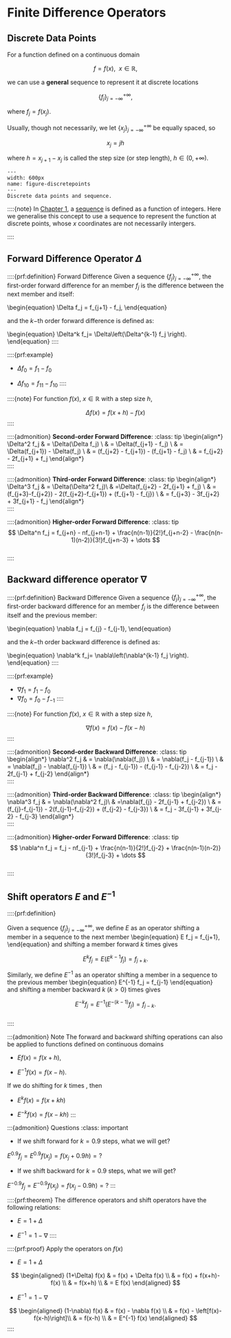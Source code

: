# Finite Difference Operators

## Discrete Data Points

For a function defined on a continuous domain

$$f=f(x), ~~ x\in \mathbb{R},$$
	
we can use a **general** sequence to represent it at discrete locations

$$\left\{f_j\right\}_{j=-\infty}^{+\infty},$$
	
where  $f_j = f(x_j)$.

Usually, though not necessarily, we let $\left\{x_j\right\}_{j=-\infty}^{+\infty}$ be equally spaced, so

$$x_j= jh$$

where $h=x_{j+1}-x_j$ is called the step size (or step length), $h\in(0,+\infty)$.

```{figure} ../images/fig-discrete.svg
---
width: 600px
name: figure-discretepoints
---
Discrete data points and sequence.
```

::::{note}
In [Chapter 1](chap00:complexNumber), a [sequence](def-seq) is defined as a function of integers.
Here we generalise this concept to use a sequence to represent the function at discrete points, whose 
$x$ coordinates are not necessarily intergers.

::::



## Forward Difference Operator $\Delta$

::::{prf:definition} Forward Difference
Given a sequence $\left\{f_j\right\}_{j=-\infty}^{+\infty}$, the first-order forward difference for an member $f_j$ is the difference between the next member and itself: 

\begin{equation}
  \Delta f_j = f_{j+1} - f_j,
\end{equation}

and the $k-$th order forward difference is defined as: 

\begin{equation}
  \Delta^k f_j= \Delta\left(\Delta^{k-1} f_j \right).
\end{equation}
::::

::::{prf:example}
- $\Delta f_0 = f_1 - f_0$

- $\Delta f_{10}= f_{11} - f_{10}$
::::

::::{note}
For function $f(x)$, $x\in\mathbb{R}$ with a step size $h$,

$$\Delta f(x) = f(x+h)-f(x)$$
::::

::::{admonition} **Second-order Forward Difference**:
:class: tip
\begin{align*}
  \Delta^2 f_j & = \Delta(\Delta f_j) \\
               & = \Delta(f_{j+1} - f_j) \\
               & = \Delta(f_{j+1}) - \Delta(f_j) \\
               & = (f_{j+2} - f_{j+1}) - (f_{j+1} - f_j) \\
               & = f_{j+2} - 2f_{j+1} + f_j
\end{align*}  
::::

::::{admonition} **Third-order Forward Difference**:
:class: tip
\begin{align*}
  \Delta^3 f_j & = \Delta(\Delta^2 f_j)\\
               & =\Delta(f_{j+2} - 2f_{j+1} + f_j)  \\
               & = (f_{j+3}-f_{j+2}) - 2(f_{j+2}-f_{j+1}) + (f_{j+1} - f_{j}) \\
               & = f_{j+3} - 3f_{j+2} + 3f_{j+1} - f_j
\end{align*}  
::::

::::{admonition} **Higher-order Forward Difference**:
:class: tip
$$
\Delta^n f_j = f_{j+n} - nf_{j+n-1} + \frac{n(n-1)}{2!}f_{j+n-2} - \frac{n(n-1)(n-2)}{3!}f_{j+n-3} + \dots
$$    
::::

## Backward difference operator $\nabla$

::::{prf:definition} Backward Difference
Given a sequence $\left\{f_j\right\}_{j=-\infty}^{+\infty}$, the first-order backward difference for an member $f_j$ is the difference between itself and the previous member: 

\begin{equation}
  \nabla f_j = f_{j} - f_{j-1},
\end{equation}

and the $k-$th order backward difference is defined as: 

\begin{equation}
  \nabla^k f_j= \nabla\left(\nabla^{k-1} f_j \right).
\end{equation}
::::

::::{prf:example}
- $\nabla f_1 = f_1 - f_0$
- $\nabla f_0 = f_0 - f_{-1}$
::::

::::{note}
For function $f(x)$, $x\in\mathbb{R}$ with a step size $h$,

$$\nabla f(x) = f(x)-f(x-h)$$
::::

::::{admonition} **Second-order Backward Difference**:
:class: tip
\begin{align*}
\nabla^2 f_j & = \nabla(\nabla(f_j)) \\
             & = \nabla(f_j - f_{j-1}) \\
             & = \nabla(f_j) - \nabla(f_{j-1}) \\
             & = (f_j - f_{j-1}) - (f_{j-1} - f_{j-2}) \\
             & = f_j - 2f_{j-1} + f_{j-2} 
\end{align*}                     
::::

::::{admonition} **Third-order Backward Difference**:
:class: tip
\begin{align*}
  \nabla^3 f_j & = \nabla(\nabla^2 f_j)\\
               & =\nabla(f_{j} - 2f_{j-1} + f_{j-2})  \\
               & = (f_{j}-f_{j-1}) - 2(f_{j-1}-f_{j-2}) + (f_{j-2} - f_{j-3}) \\
               & = f_j - 3f_{j-1} + 3f_{j-2} - f_{j-3}
\end{align*}  
::::

::::{admonition} **Higher-order Forward Difference**:
:class: tip
 $$
 \nabla^n f_j = f_j - nf_{j-1}
                     + \frac{n(n-1)}{2!}f_{j-2}
                     + \frac{n(n-1)(n-2)}{3!}f_{j-3} + \dots
$$  
::::


## Shift operators $E$ and $E^{-1}$
::::{prf:definition}
    
Given a sequence $\left\{f_j\right\}_{j=-\infty}^{+\infty}$,
we define $E$ as an operator shifting a member in a sequence to the next member
\begin{equation}
  E f_j = f_{j+1},
\end{equation}
and shifting a member forward $k$ times gives

$$E^k f_j= E(E^{k-1}f_j)= f_{j+k}.$$

Similarly, we define $E^{-1}$ as an operator shifting a member in a
sequence to the previous member
\begin{equation}
  E^{-1} f_j = f_{j-1}
\end{equation}
and shifting a member backward $k$ ($k>0$) times gives

$$E^{-k} f_j= E^{-1}(E^{-(k-1)}f_j)= f_{j-k}.$$    
::::

:::{admonition} Note 
The forward and backward shifting operations can also be applied to
functions defined on continuous domains

-   $E f(x)= f(x+h)$,

-   $E^{-1} f(x) = f(x-h)$.

If we do shifting for $k$ times , then

-   $E^k f(x)= f(x+kh)$

-   $E^{-k} f(x) = f(x-kh)$
:::

:::{admonition} Questions
:class: important

-   If we shift forward for $k=0.9$ steps, what we will get?

$E^{0.9} f_j= E^{0.9} f(x_j)= f(x_j+0.9h)=?$

-   If we shift backward for $k=0.9$ steps, what we will get?

$E^{-0.9} f_j= E^{-0.9} f(x_j)= f(x_j-0.9h)=?$
:::

::::{prf:theorem} 
The difference operators and shift operators have the following
relations:

-   $E=1+\Delta$

-   $E^{-1}=1-\nabla$
::::

::::{prf:proof} Apply the operators on $f(x)$

-   $E=1+\Delta$

$$
\begin{aligned}
(1+\Delta) f(x) & = f(x) + \Delta f(x) \\
                & = f(x) + f(x+h)-f(x) \\
                & = f(x+h) \\
                & = E f(x)
\end{aligned}
$$

-   $E^{-1}=1-\nabla$

$$
\begin{aligned}
(1-\nabla) f(x) & = f(x) - \nabla f(x) \\
                & = f(x) - \left[f(x)-f(x-h)\right]\\
                & = f(x-h) \\
                & = E^{-1} f(x)
\end{aligned}
$$
::::